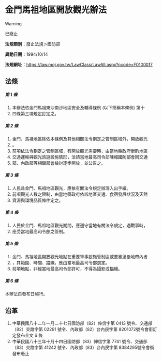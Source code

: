 # 金門馬祖地區開放觀光辦法


> [!WARNING]
> 已廢止


**法規類別**：廢止法規＞國防部

**異動日期**：1994/10/14  

**法規網址**：https://law.moj.gov.tw/LawClass/LawAll.aspx?pcode=F0100017



## 法條
##### 第 1 條
1. 本辦法依金門馬祖東沙南沙地區安全及輔導條例 (以下簡稱本條例) 第十
1. 四條第三項規定訂定之。

##### 第 2 條
1. 金門、馬祖地區除依本條例及其他相關法令劃定之管制區域外，開放觀光
1. 。
1. 前項依法令劃定之管制區域，有開放觀光需要時，由當地縣政府衡酌地區
1. 交通運輸與觀光旅遊設施情形，洽請當地最高司令部陳報國防部會同交通
1. 部、內政部等相關部會檢討逐步開放，並公告之。

##### 第 3 條
1. 人民赴金門、馬祖地區觀光，應依有關法令規定辦理入出手續。
1. 前項觀光人數之限制，由當地縣政府依該地區交通、食宿發展狀況及天然
1. 資源與環境品質條件定之。

##### 第 4 條
1. 人民於金門、馬祖地區觀光期間，應遵守當地有關法令規定，遇戰事時，
1. 應受當地最高司令部之管制。

##### 第 5 條
1. 金門、馬祖地區開放觀光地點在重要軍事設施管制區或要塞堡壘地帶內者
1. ，其範圍、時間、路線，應由當地最高司令部選定。
1. 前項地點，非經當地最高司令部許可，不得為攝影或描繪。

##### 第 6 條
本辦法自發布日施行。

## 沿革
1. 中華民國八十二年一月二十七日國防部（82）伸信字第 0413 號令、交通部（82）交路字第 02291  號令、內政部（82）台內民字第 8201072號令會銜訂定發布全文 6  條
1. 中華民國八十三年十月十四日國防部（83）伸信字第 7741 號令、交通部（83）交路字第 41242  號令、內政部（83）台內民字第 8384295號令會銜發布廢止
